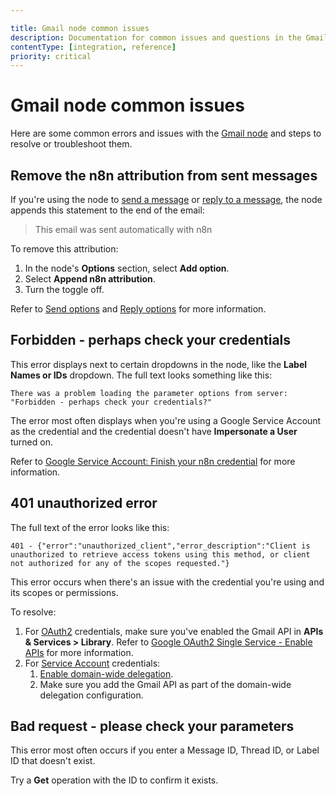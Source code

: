```yaml
---

title: Gmail node common issues 
description: Documentation for common issues and questions in the Gmail node in n8n, a workflow automation platform. Includes details of the issue and suggested solutions.
contentType: [integration, reference]
priority: critical
---
```


# Gmail node common issues

Here are some common errors and issues with the [Gmail node](/integrations/builtin/app-nodes/n8n-nodes-base.gmail/index.md) and steps to resolve or troubleshoot them.

## Remove the n8n attribution from sent messages

If you're using the node to [send a message](/integrations/builtin/app-nodes/n8n-nodes-base.gmail/message-operations.md#send-a-message) or [reply to a message](/integrations/builtin/app-nodes/n8n-nodes-base.gmail/message-operations.md#reply-to-a-message), the node appends this statement to the end of the email:

> This email was sent automatically with n8n

To remove this attribution:

1. In the node's **Options** section, select **Add option**.
2. Select **Append n8n attribution**.
3. Turn the toggle off.

Refer to [Send options](/integrations/builtin/app-nodes/n8n-nodes-base.gmail/message-operations.md#send-options) and [Reply options](/integrations/builtin/app-nodes/n8n-nodes-base.gmail/message-operations.md#reply-options) for more information.

## Forbidden - perhaps check your credentials

This error displays next to certain dropdowns in the node, like the **Label Names or IDs** dropdown. The full text looks something like this:

```
There was a problem loading the parameter options from server: "Forbidden - perhaps check your credentials?"
```

The error most often displays when you're using a Google Service Account as the credential and the credential doesn't have **Impersonate a User** turned on.

Refer to [Google Service Account: Finish your n8n credential](/integrations/builtin/credentials/google/service-account.md#finish-your-n8n-credential) for more information.

## 401 unauthorized error

The full text of the error looks like this:
<!--vale off-->
```
401 - {"error":"unauthorized_client","error_description":"Client is unauthorized to retrieve access tokens using this method, or client not authorized for any of the scopes requested."}
```
<!--vale on-->

This error occurs when there's an issue with the credential you're using and its scopes or permissions.

To resolve:

1. For [OAuth2](/integrations/builtin/credentials/google/oauth-single-service.md) credentials, make sure you've enabled the Gmail API in **APIs & Services > Library**. Refer to [Google OAuth2 Single Service - Enable APIs](/integrations/builtin/credentials/google/oauth-single-service.md#enable-apis) for more information.
2. For [Service Account](/integrations/builtin/credentials/google/service-account.md) credentials:
    1. [Enable domain-wide delegation](/integrations/builtin/credentials/google/service-account.md#enable-domain-wide-delegation).
    2. Make sure you add the Gmail API as part of the domain-wide delegation configuration.

## Bad request - please check your parameters

This error most often occurs if you enter a Message ID, Thread ID, or Label ID that doesn't exist.

Try a **Get** operation with the ID to confirm it exists.
